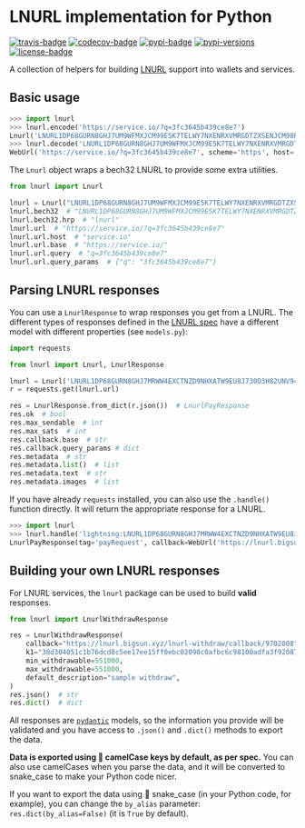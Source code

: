 LNURL implementation for Python
===============================

[![travis-badge]][travis]
[![codecov-badge]][codecov]
[![pypi-badge]][pypi]
[![pypi-versions]][pypi]
[![license-badge]](LICENSE)

A collection of helpers for building [LNURL][lnurl] support into wallets and services.

Basic usage
-----------

```python
>>> import lnurl
>>> lnurl.encode('https://service.io/?q=3fc3645b439ce8e7')
Lnurl('LNURL1DP68GURN8GHJ7UM9WFMXJCM99E5K7TELWY7NXENRXVMRGDTZXSENJCM98PJNWXQ96S9', bech32=Bech32('LNURL1DP68GURN8GHJ7UM9WFMXJCM99E5K7TELWY7NXENRXVMRGDTZXSENJCM98PJNWXQ96S9', hrp='lnurl', data=[13, 1, 26, 7, 8, 28, 3, 19, 7, 8, 23, 18, 30, 28, 27, 5, 14, 9, 27, 6, 18, 24, 27, 5, 5, 25, 20, 22, 30, 11, 25, 31, 14, 4, 30, 19, 6, 25, 19, 3, 6, 12, 27, 3, 8, 13, 11, 2, 6, 16, 25, 19, 18, 24, 27, 5, 7, 1, 18, 19, 14]), url=WebUrl('https://service.io/?q=3fc3645b439ce8e7', scheme='https', host='service.io', tld='io', host_type='domain', path='/', query='q=3fc3645b439ce8e7'))
>>> lnurl.decode('LNURL1DP68GURN8GHJ7UM9WFMXJCM99E5K7TELWY7NXENRXVMRGDTZXSENJCM98PJNWXQ96S9')
WebUrl('https://service.io/?q=3fc3645b439ce8e7', scheme='https', host='service.io', tld='io', host_type='domain', path='/', query='q=3fc3645b439ce8e7')
```

The `Lnurl` object wraps a bech32 LNURL to provide some extra utilities.

```python
from lnurl import Lnurl

lnurl = Lnurl("LNURL1DP68GURN8GHJ7UM9WFMXJCM99E5K7TELWY7NXENRXVMRGDTZXSENJCM98PJNWXQ96S9")
lnurl.bech32  # "LNURL1DP68GURN8GHJ7UM9WFMXJCM99E5K7TELWY7NXENRXVMRGDTZXSENJCM98PJNWXQ96S9"
lnurl.bech32.hrp  # "lnurl"
lnurl.url  # "https://service.io/?q=3fc3645b439ce8e7"
lnurl.url.host  # "service.io"
lnurl.url.base  # "https://service.io/"
lnurl.url.query  # "q=3fc3645b439ce8e7"
lnurl.url.query_params  # {"q": "3fc3645b439ce8e7"}
```

Parsing LNURL responses
-----------------------

You can use a `LnurlResponse` to wrap responses you get from a LNURL.
The different types of responses defined in the [LNURL spec][lnurl-spec] have a different model
with different properties (see `models.py`):

```python
import requests

from lnurl import Lnurl, LnurlResponse

lnurl = Lnurl('LNURL1DP68GURN8GHJ7MRWW4EXCTNZD9NHXATW9EU8J730D3H82UNV94MKJARGV3EXZAELWDJHXUMFDAHR6WFHXQERSVPCA649RV')
r = requests.get(lnurl.url)

res = LnurlResponse.from_dict(r.json())  # LnurlPayResponse
res.ok  # bool
res.max_sendable  # int
res.max_sats  # int
res.callback.base  # str
res.callback.query_params # dict
res.metadata  # str
res.metadata.list()  # list
res.metadata.text  # str
res.metadata.images  # list
```

If you have already `requests` installed, you can also use the `.handle()` function directly.
It will return the appropriate response for a LNURL.

```python
>>> import lnurl
>>> lnurl.handle('lightning:LNURL1DP68GURN8GHJ7MRWW4EXCTNZD9NHXATW9EU8J730D3H82UNV94CXZ7FLWDJHXUMFDAHR6V33XCUNSVE38QV6UF')
LnurlPayResponse(tag='payRequest', callback=WebUrl('https://lnurl.bigsun.xyz/lnurl-pay/callback/2169831', scheme='https', host='lnurl.bigsun.xyz', tld='xyz', host_type='domain', path='/lnurl-pay/callback/2169831'), min_sendable=10000, max_sendable=10000, metadata=LnurlPayMetadata('[["text/plain","NgHaEyaZNDnW iI DsFYdkI"],["image/png;base64","iVBOR...uQmCC"]]'))
```

Building your own LNURL responses
---------------------------------

For LNURL services, the `lnurl` package can be used to build **valid** responses.

```python
from lnurl import LnurlWithdrawResponse

res = LnurlWithdrawResponse(
    callback="https://lnurl.bigsun.xyz/lnurl-withdraw/callback/9702808",
    k1="38d304051c1b76dcd8c5ee17ee15ff0ebc02090c0afbc6c98100adfa3f920874",
    min_withdrawable=551000,
    max_withdrawable=551000,
    default_description="sample withdraw",
)
res.json()  # str
res.dict()  # dict
```

All responses are [`pydantic`][pydantic] models, so the information you provide will be validated and you have
access to `.json()` and `.dict()` methods to export the data.

**Data is exported using :camel: camelCase keys by default, as per spec.**
You can also use camelCases when you parse the data, and it will be converted to snake_case to make your
Python code nicer.

If you want to export the data using :snake: snake_case (in your Python code, for example), you can change
the `by_alias` parameter: `res.dict(by_alias=False)` (it is `True` by default).

[travis]: https://travis-ci.com/python-ln/lnurl?branch=master
[travis-badge]: https://api.travis-ci.com/python-ln/lnurl.svg?branch=master
[codecov]: https://codecov.io/gh/python-ln/lnurl
[codecov-badge]: https://codecov.io/gh/python-ln/lnurl/branch/master/graph/badge.svg
[pypi]: https://pypi.org/project/lnurl/
[pypi-badge]: https://badge.fury.io/py/lnurl.svg
[pypi-versions]: https://img.shields.io/pypi/pyversions/lnurl.svg
[license-badge]: https://img.shields.io/badge/license-MIT-blue.svg

[lnurl]: https://telegra.ph/lnurl-a-protocol-for-seamless-interaction-between-services-and-Lightning-wallets-08-19
[lnurl-spec]: https://github.com/btcontract/lnurl-rfc/blob/master/spec.md
[pydantic]: https://github.com/samuelcolvin/pydantic/
